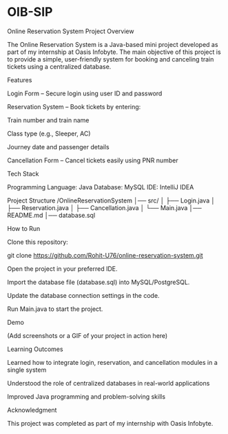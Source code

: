 # OIB-SIP
Online Reservation System
Project Overview

The Online Reservation System is a Java-based mini project developed as part of my internship at Oasis Infobyte.
The main objective of this project is to provide a simple, user-friendly system for booking and canceling train tickets using a centralized database.

Features

Login Form – Secure login using user ID and password

Reservation System – Book tickets by entering:

Train number and train name

Class type (e.g., Sleeper, AC)

Journey date and passenger details

Cancellation Form – Cancel tickets easily using PNR number

Tech Stack

Programming Language: Java
Database: MySQL 
IDE: IntelliJ IDEA 

Project Structure
/OnlineReservationSystem
│── src/
│   ├── Login.java
│   ├── Reservation.java
│   ├── Cancellation.java
│   └── Main.java
│── README.md
│── database.sql

How to Run

Clone this repository:

git clone https://github.com/Rohit-U76/online-reservation-system.git


Open the project in your preferred IDE.

Import the database file (database.sql) into MySQL/PostgreSQL.

Update the database connection settings in the code.

Run Main.java to start the project.

Demo

(Add screenshots or a GIF of your project in action here)

Learning Outcomes

Learned how to integrate login, reservation, and cancellation modules in a single system

Understood the role of centralized databases in real-world applications

Improved Java programming and problem-solving skills

Acknowledgment

This project was completed as part of my internship with Oasis Infobyte.
